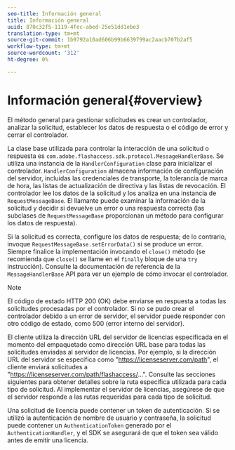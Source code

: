 ```yaml
---
seo-title: Información general
title: Información general
uuid: 870c32f5-1119-4fec-abed-25e51dd1ebe3
translation-type: tm+mt
source-git-commit: 1b9792a10ad606b99b6639799ac2aacb707b2af5
workflow-type: tm+mt
source-wordcount: '312'
ht-degree: 0%

---
```



# Información general{#overview}

El método general para gestionar solicitudes es crear un controlador, analizar la solicitud, establecer los datos de respuesta o el código de error y cerrar el controlador.

La clase base utilizada para controlar la interacción de una solicitud o respuesta es `com.adobe.flashaccess.sdk.protocol.MessageHandlerBase`. Se utiliza una instancia de la `HandlerConfiguration` clase para inicializar el controlador. `HandlerConfiguration` almacena información de configuración del servidor, incluidas las credenciales de transporte, la tolerancia de marca de hora, las listas de actualización de directiva y las listas de revocación. El controlador lee los datos de la solicitud y los analiza en una instancia de `RequestMessageBase`. El llamante puede examinar la información de la solicitud y decidir si devuelve un error o una respuesta correcta (las subclases de `RequestMessageBase` proporcionan un método para configurar los datos de respuesta).

Si la solicitud es correcta, configure los datos de respuesta; de lo contrario, invoque `RequestMessageBase.setErrorData()` si se produce un error. Siempre finalice la implementación invocando el `close()` método (se recomienda que `close()` se llame en el `finally` bloque de una `try` instrucción). Consulte la documentación de referencia de la `MessageHandlerBase` API para ver un ejemplo de cómo invocar el controlador.

>[!NOTE]
>
>El código de estado HTTP 200 (OK) debe enviarse en respuesta a todas las solicitudes procesadas por el controlador. Si no se pudo crear el controlador debido a un error de servidor, el servidor puede responder con otro código de estado, como 500 (error interno del servidor).

El cliente utiliza la dirección URL del servidor de licencias especificada en el momento del empaquetado como dirección URL base para todas las solicitudes enviadas al servidor de licencias. Por ejemplo, si la dirección URL del servidor se especifica como &quot;<span></span>https://licenseserver.com/path&quot;, el cliente enviará solicitudes a &quot;<span></span>https://licenseserver.com/path/flashaccess/...&quot;. Consulte las secciones siguientes para obtener detalles sobre la ruta específica utilizada para cada tipo de solicitud. Al implementar el servidor de licencias, asegúrese de que el servidor responde a las rutas requeridas para cada tipo de solicitud.

Una solicitud de licencia puede contener un token de autenticación. Si se utilizó la autenticación de nombre de usuario y contraseña, la solicitud puede contener un `AuthenticationToken` generado por el `AuthenticationHandler`, y el SDK se asegurará de que el token sea válido antes de emitir una licencia.
